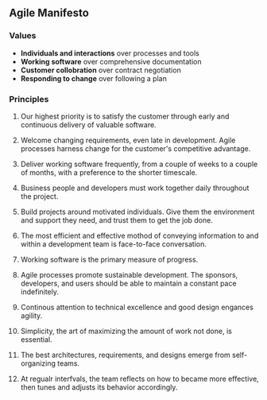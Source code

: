 ## Agile Manifesto
### Values
- __Individuals and interactions__ over processes and tools
- __Working software__ over comprehensive documentation
- __Customer collobration__ over contract negotiation
- __Responding to change__ over following a plan

### Principles
1. Our highest priority is to satisfy the customer through early and continuous delivery of valuable software.

2. Welcome changing requirements, even late in development. Agile processes harness change for the customer's competitive advantage.

3. Deliver working software frequently, from a couple of weeks to a couple of months, with a preference to the shorter timescale.


4. Business people and developers must work together daily throughout the project.

5. Build projects around motivated individuals. Give them the environment and support they need, and trust them to get the job done.

6. The most efficient and effective mothod of conveying information to and within a development team is face-to-face conversation.


7. Working software is the primary measure of progress.

8. Agile processes promote sustainable development. The sponsors, developers, and users should be able to maintain a constant pace indefinitely.

9. Continous attention to technical excellence and good design engances agility.

10. Simplicity, the art of maximizing the amount of work not done, is essential.

11. The best architectures, requirements, and designs emerge from self-organizing teams.

12. At regualr interfvals, the team reflects on how to became more effective, then tunes and adjusts its behavior accordingly.
